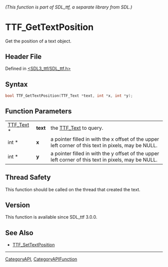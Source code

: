 ###### (This function is part of SDL_ttf, a separate library from SDL.)
# TTF_GetTextPosition

Get the position of a text object.

## Header File

Defined in [<SDL3_ttf/SDL_ttf.h>](https://github.com/libsdl-org/SDL_ttf/blob/main/include/SDL3_ttf/SDL_ttf.h)

## Syntax

```c
bool TTF_GetTextPosition(TTF_Text *text, int *x, int *y);
```

## Function Parameters

|                        |          |                                                                                                     |
| ---------------------- | -------- | --------------------------------------------------------------------------------------------------- |
| [TTF_Text](TTF_Text) * | **text** | the [TTF_Text](TTF_Text) to query.                                                                  |
| int *                  | **x**    | a pointer filled in with the x offset of the upper left corner of this text in pixels, may be NULL. |
| int *                  | **y**    | a pointer filled in with the y offset of the upper left corner of this text in pixels, may be NULL. |

## Thread Safety

This function should be called on the thread that created the text.

## Version

This function is available since SDL_ttf 3.0.0.

## See Also

- [TTF_SetTextPosition](TTF_SetTextPosition)

----
[CategoryAPI](CategoryAPI), [CategoryAPIFunction](CategoryAPIFunction)

